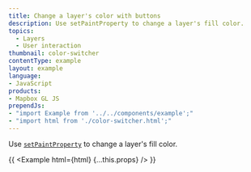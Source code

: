 ```yaml
---
title: Change a layer's color with buttons
description: Use setPaintProperty to change a layer's fill color.
topics:
  - Layers
  - User interaction
thumbnail: color-switcher
contentType: example
layout: example
language:
- JavaScript
products:
- Mapbox GL JS
prependJs:
- "import Example from '../../components/example';"
- "import html from './color-switcher.html';"
---
```


Use [`setPaintProperty`](https://maplibre.org/maplibre-gl-js-docs/api/map/#map#setpaintproperty) to change a layer's fill color.

{{ <Example html={html} {...this.props} /> }}
